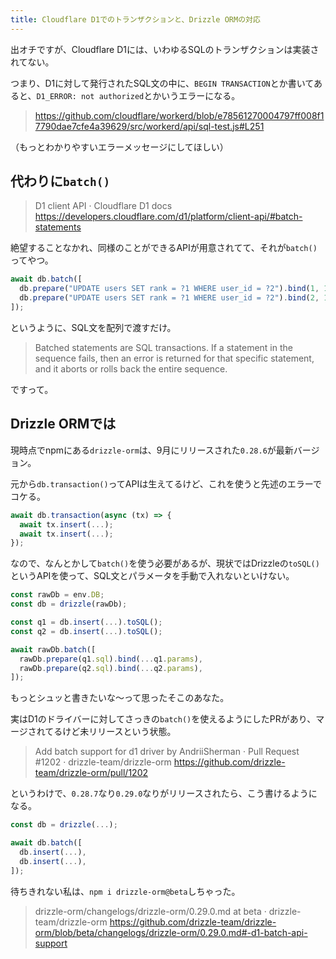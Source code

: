 ```yaml
---
title: Cloudflare D1でのトランザクションと、Drizzle ORMの対応
---
```


出オチですが、Cloudflare D1には、いわゆるSQLのトランザクションは実装されてない。

つまり、D1に対して発行されたSQL文の中に、`BEGIN TRANSACTION`とか書いてあると、`D1_ERROR: not authorized`とかいうエラーになる。

> https://github.com/cloudflare/workerd/blob/e78561270004797ff008f17790dae7cfe4a39629/src/workerd/api/sql-test.js#L251

（もっとわかりやすいエラーメッセージにしてほしい）

## 代わりに`batch()`

> D1 client API · Cloudflare D1 docs
> https://developers.cloudflare.com/d1/platform/client-api/#batch-statements

絶望することなかれ、同様のことができるAPIが用意されてて、それが`batch()`ってやつ。

```js
await db.batch([
  db.prepare("UPDATE users SET rank = ?1 WHERE user_id = ?2").bind(1, 17),
  db.prepare("UPDATE users SET rank = ?1 WHERE user_id = ?2").bind(2, 19),
]);
```

というように、SQL文を配列で渡すだけ。

> Batched statements are SQL transactions. If a statement in the sequence fails, then an error is returned for that specific statement, and it aborts or rolls back the entire sequence.

ですって。

## Drizzle ORMでは

現時点でnpmにある`drizzle-orm`は、9月にリリースされた`0.28.6`が最新バージョン。

元から`db.transaction()`ってAPIは生えてるけど、これを使うと先述のエラーでコケる。

```js
await db.transaction(async (tx) => {
  await tx.insert(...);
  await tx.insert(...);
});
```

なので、なんとかして`batch()`を使う必要があるが、現状ではDrizzleの`toSQL()`というAPIを使って、SQL文とパラメータを手動で入れないといけない。

```js
const rawDb = env.DB;
const db = drizzle(rawDb);

const q1 = db.insert(...).toSQL();
const q2 = db.insert(...).toSQL();

await rawDb.batch([
  rawDb.prepare(q1.sql).bind(...q1.params),
  rawDb.prepare(q2.sql).bind(...q2.params),
]);
```

もっとシュッと書きたいな〜って思ったそこのあなた。

実はD1のドライバーに対してさっきの`batch()`を使えるようにしたPRがあり、マージされてるけど未リリースという状態。

> Add batch support for d1 driver by AndriiSherman · Pull Request #1202 · drizzle-team/drizzle-orm
> https://github.com/drizzle-team/drizzle-orm/pull/1202

というわけで、`0.28.7`なり`0.29.0`なりがリリースされたら、こう書けるようになる。

```js
const db = drizzle(...);

await db.batch([
  db.insert(...),
  db.insert(...),
]);
```

待ちきれない私は、`npm i drizzle-orm@beta`しちゃった。

> drizzle-orm/changelogs/drizzle-orm/0.29.0.md at beta · drizzle-team/drizzle-orm
> https://github.com/drizzle-team/drizzle-orm/blob/beta/changelogs/drizzle-orm/0.29.0.md#-d1-batch-api-support
